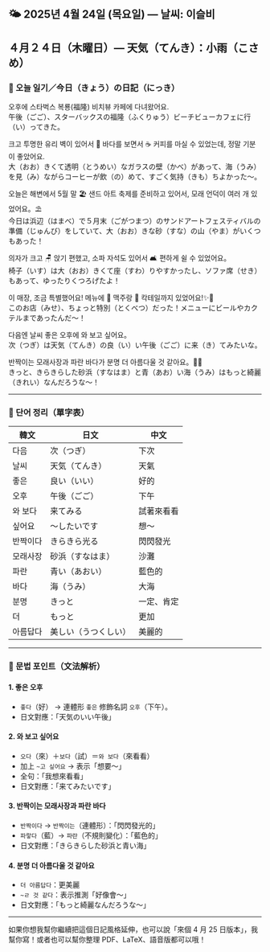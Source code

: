 ## 🌤️ 2025년 4월 24일 (목요일) — 날씨: 이슬비  
## ４月２４日（木曜日）— 天気（てんき）：小雨（こさめ）

### 📖 오늘 일기／今日（きょう）の日記（にっき）

오후에 스타벅스 복룡(福隆) 비치뷰 카페에 다녀왔어요.  
午後（ごご）、スターバックスの福隆（ふくりゅう）ビーチビューカフェに行（い）ってきた。  

크고 투명한 유리 벽이 있어서 🌊 바다를 보면서 ☕️ 커피를 마실 수 있었는데, 정말 기분이 좋았어요.  
大（おお）きくて透明（とうめい）なガラスの壁（かべ）があって、海（うみ）を見（み）ながらコーヒーが飲（の）めて、すごく気持（きも）ちよかった〜。

오늘은 해변에서 5월 말 🏖️ 샌드 아트 축제를 준비하고 있어서, 모래 언덕이 여러 개 있었어요。⛱️  
今日は浜辺（はまべ）で５月末（ごがつまつ）のサンドアートフェスティバルの準備（じゅんび）をしていて、大（おお）きな砂（すな）の山（やま）がいくつもあった！

의자가 크고 🪑 앉기 편했고, 소파 자석도 있어서 🛋️ 편하게 쉴 수 있었어요。  
椅子（いす）は大（おお）きくて座（すわ）りやすかったし、ソファ席（せき）もあって、ゆったりくつろげたよ！

이 매장, 조금 특별했어요! 메뉴에 🍺 맥주랑 🍹 칵테일까지 있었어요!✨🎉  
このお店（みせ）、ちょっと特別（とくべつ）だった！メニューにビールやカクテルまであったんだ〜！

다음엔 날씨 좋은 오후에 와 보고 싶어요。  
次（つぎ）は天気（てんき）の良（い）い午後（ごご）に来（き）てみたいな。

반짝이는 모래사장과 파란 바다가 분명 더 아름다울 것 같아요。🌊✨  
きっと、きらきらした砂浜（すなはま）と青（あお）い海（うみ）はもっと綺麗（きれい）なんだろうな〜！

---

### 📘 단어 정리（單字表）

| 韓文            | 日文               | 中文                 |
|------------------|--------------------|----------------------|
| 다음             | 次（つぎ）         | 下次                 |
| 날씨             | 天気（てんき）     | 天氣                 |
| 좋은             | 良い（いい）       | 好的                 |
| 오후             | 午後（ごご）       | 下午                 |
| 와 보다          | 来てみる           | 試著來看看           |
| 싶어요           | ～したいです       | 想～                 |
| 반짝이다         | きらきら光る        | 閃閃發光             |
| 모래사장         | 砂浜（すなはま）   | 沙灘                 |
| 파란             | 青い（あおい）     | 藍色的               |
| 바다             | 海（うみ）         | 大海                 |
| 분명             | きっと              | 一定、肯定           |
| 더               | もっと              | 更加                 |
| 아름답다         | 美しい（うつくしい）| 美麗的               |

---

### 🧩 문법 포인트（文法解析）

#### 1. 좋은 오후  
- `좋다`（好） → 連體形 `좋은` 修飾名詞 `오후`（下午）。  
- 日文對應：「天気のいい午後」

#### 2. 와 보고 싶어요  
- `오다`（來）＋`보다`（試）＝`와 보다`（來看看）  
- 加上 `~고 싶어요` → 表示「想要～」  
- 全句：「我想來看看」  
- 日文對應：「来てみたいです」

#### 3. 반짝이는 모래사장과 파란 바다  
- `반짝이다` → `반짝이는`（連體形）：「閃閃發光的」  
- `파랗다`（藍）→ `파란`（不規則變化）：「藍色的」  
- 日文對應：「きらきらした砂浜と青い海」

#### 4. 분명 더 아름다울 것 같아요  
- `더 아름답다`：更美麗  
- `~ㄹ 것 같다`：表示推測「好像會～」  
- 日文對應：「もっと綺麗なんだろうな〜」

---

如果你想我幫你繼續把這個日記風格延伸，也可以說「來個 4 月 25 日版本」，我幫你寫！或者也可以幫你整理 PDF、LaTeX、語音版都可以哦！
